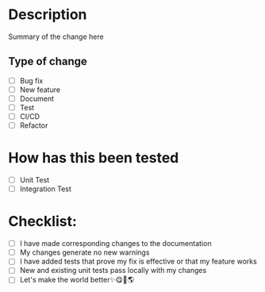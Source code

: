 # Description

Summary of the change here

## Type of change

- [ ] Bug fix
- [ ] New feature
- [ ] Document
- [ ] Test
- [ ] CI/CD
- [ ] Refactor

# How has this been tested

- [ ] Unit Test
- [ ] Integration Test

# Checklist:

- [ ] I have made corresponding changes to the documentation
- [ ] My changes generate no new warnings
- [ ] I have added tests that prove my fix is effective or that my feature works
- [ ] New and existing unit tests pass locally with my changes
- [ ] Let's make the world better✨😋🐍🌎